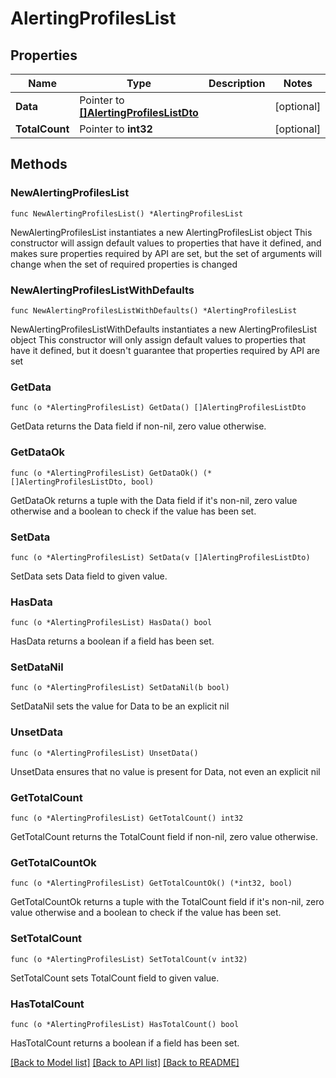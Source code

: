 # AlertingProfilesList

## Properties

Name | Type | Description | Notes
------------ | ------------- | ------------- | -------------
**Data** | Pointer to [**[]AlertingProfilesListDto**](AlertingProfilesListDto.md) |  | [optional] 
**TotalCount** | Pointer to **int32** |  | [optional] 

## Methods

### NewAlertingProfilesList

`func NewAlertingProfilesList() *AlertingProfilesList`

NewAlertingProfilesList instantiates a new AlertingProfilesList object
This constructor will assign default values to properties that have it defined,
and makes sure properties required by API are set, but the set of arguments
will change when the set of required properties is changed

### NewAlertingProfilesListWithDefaults

`func NewAlertingProfilesListWithDefaults() *AlertingProfilesList`

NewAlertingProfilesListWithDefaults instantiates a new AlertingProfilesList object
This constructor will only assign default values to properties that have it defined,
but it doesn't guarantee that properties required by API are set

### GetData

`func (o *AlertingProfilesList) GetData() []AlertingProfilesListDto`

GetData returns the Data field if non-nil, zero value otherwise.

### GetDataOk

`func (o *AlertingProfilesList) GetDataOk() (*[]AlertingProfilesListDto, bool)`

GetDataOk returns a tuple with the Data field if it's non-nil, zero value otherwise
and a boolean to check if the value has been set.

### SetData

`func (o *AlertingProfilesList) SetData(v []AlertingProfilesListDto)`

SetData sets Data field to given value.

### HasData

`func (o *AlertingProfilesList) HasData() bool`

HasData returns a boolean if a field has been set.

### SetDataNil

`func (o *AlertingProfilesList) SetDataNil(b bool)`

 SetDataNil sets the value for Data to be an explicit nil

### UnsetData
`func (o *AlertingProfilesList) UnsetData()`

UnsetData ensures that no value is present for Data, not even an explicit nil
### GetTotalCount

`func (o *AlertingProfilesList) GetTotalCount() int32`

GetTotalCount returns the TotalCount field if non-nil, zero value otherwise.

### GetTotalCountOk

`func (o *AlertingProfilesList) GetTotalCountOk() (*int32, bool)`

GetTotalCountOk returns a tuple with the TotalCount field if it's non-nil, zero value otherwise
and a boolean to check if the value has been set.

### SetTotalCount

`func (o *AlertingProfilesList) SetTotalCount(v int32)`

SetTotalCount sets TotalCount field to given value.

### HasTotalCount

`func (o *AlertingProfilesList) HasTotalCount() bool`

HasTotalCount returns a boolean if a field has been set.


[[Back to Model list]](../README.md#documentation-for-models) [[Back to API list]](../README.md#documentation-for-api-endpoints) [[Back to README]](../README.md)



